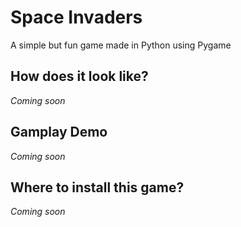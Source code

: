# Space Invaders
A simple but fun game made in Python using Pygame

## How does it look like?
*Coming soon*

## Gamplay Demo
*Coming soon*

## Where to install this game?
*Coming soon*